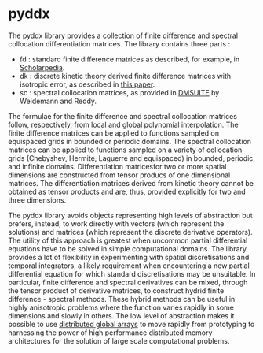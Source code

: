 pyddx
=====

The pyddx library provides a collection of finite difference and spectral collocation differentiation matrices. The library contains three parts :

* fd : standard finite difference matrices as described, for example, in [Scholarpedia](http://www.scholarpedia.org/article/Finite_difference_method).
* dk : discrete kinetic theory derived finite difference matrices with isotropic error, as described in [this paper](http://iopscience.iop.org/0295-5075/101/5/50006;jsessionid=1598A5ED2901FC9E6A693858AFBDB7BF.c2).
* sc : spectral collocation matrices, as provided in [DMSUITE](http://www.mathworks.com/matlabcentral/fileexchange/29-dmsuite) by Weidemann and Reddy.

The formulae for the finite difference and spectral collocation matrices follow, respectively, from local and global polynomial interpolation. The finite difference matrices can be applied to functions sampled on equispaced grids in bounded or periodic domains. The spectral collocation matrices can be applied to functions sampled on a variety of collocation grids (Chebyshev, Hermite, Laguerre and equispaced) in bounded, periodic, and infinite domains. Differentiation matricesfor two or more spatial dimensions are constructed from tensor producs of one dimensional matrices. The differentiation matrices derived from kinetic theory cannot be obtained as tensor products and are, thus,  provided explicitly for two and three dimensions.

The pyddx library avoids objects representing high levels of abstraction but prefers, instead, to work directly with vectors (which represent the solutions) and matrices (which represent the discrete derivative operators). The utility of this approach is greatest when uncommon partial differential equations have to be solved in simple computational domains. The library provides a lot of flexibility in experimenting with spatial discretisations and temporal integrators, a likely requirement when encountering a new partial differential equation for which standard discretisations may be unsuitable. 
In particular, finite difference and spectral derivatives can be mixed, through the tensor product of derivative matrices, to construct hydrid finite difference - spectral methods. These hybrid methods can be useful in highly anisotropic problems where the function varies rapidly in some dimensions and slowly in others. The low level of abstraction makes it possible to use [distributed global arrays](http://hpc.pnl.gov/globalarrays/) to move rapidly from prototyping to harnessing the power of high performance distributed memory architectures for the solution of large scale computational problems. 

